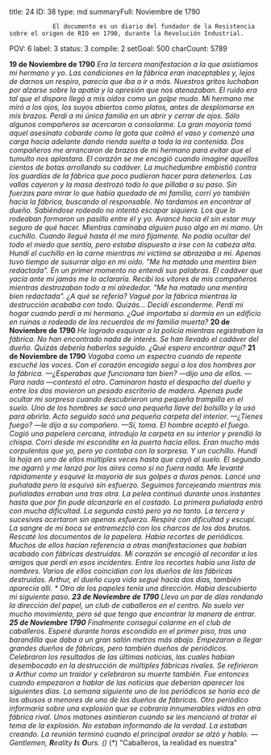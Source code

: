 title:          24
ID:             38
type:           md
summaryFull:    Noviembre de 1790
                
                El documento es un diario del fundador de la Resistencia sobre el origen de RIO en 1790, durante la Revolución Industrial.
POV:            6
label:          3
status:         3
compile:        2
setGoal:        500
charCount:      5789


**19 de Noviembre de 1790**
*Era la tercera manifestación a la que asistíamos mi hermano y yo. Las condiciones en la fábrica eran inaceptables y, lejos de darnos un respiro, parecía que iba a ir a más.*
*Nuestros gritos luchaban por alzarse sobre la apatía y la opresión que nos atenazaban. El ruido era tal que el disparo llegó a mis oídos como un golpe mudo.*
*Mi hermano me miró a los ojos, los suyos abiertos como platos, antes de desplomarse en mis brazos.*
*Perdí a mi única familia en un abrir y cerrar de ojos.*
*Sólo algunos compañeros se acercaron a consolarme. La gran mayoría tomó aquel asesinato cobarde como la gota que colmó el vaso y comenzó una carga hacia adelante dando rienda suelta a toda la ira contenida.*
*Dos compañeros me arrancaron de brazos de mi hermano para evitar que el tumulto nos aplastara. El corazón se me encogió cuando imaginé aquellos cientos de botas arrollando su cadáver.*
*La muchedumbre embistió contra los guardias de la fábrica que poco pudieron hacer  para detenerlos. Las vallas cayeron y la masa destrozó todo lo que pillaba a su paso.*
*Sin fuerzas para mirar lo que había quedado de mi familia, corrí yo también hacia la fábrica, buscando al responsable.*
*No tardamos en encontrar al dueño.*
*Sabiéndose rodeado no intentó escapar siquiera. Los que lo rodeaban formaron un pasillo entre él y yo. Avancé hacia él sin estar muy seguro de qué hacer.*
*Mientras caminaba alguien puso algo en mi mano.*
*Un cuchillo.*
*Cuando llegué hasta él me miró fijamente. No podía ocultar del todo el miedo que sentía, pero estaba dispuesto a irse con la cabeza alta.*
*Hundí el cuchillo en la carne mientras mi víctima se abrazaba a mí. Apenas tuvo tiempo de susurrar algo en mi oído.*
*"Me ha matado una mentira bien redactada".*
*En un primer momento no entendí sus palabras. El cadáver que yacía ante mí jamás me lo aclararía.*
*Recibí los vítores de mis compañeros mientras destrozaban todo a mi alrededor.*
*"Me ha matado una mentira bien redactada". ¿A qué se refería?*
*Vagué por la fábrica mientras la destrucción acababa con todo.*
*Quizás...*
*Decidí esconderme. Perdí mi hogar cuando perdí a mi hermano. ¿Qué importaba si dormía en un edificio en ruinas o rodeado de los recuerdos de mi familia muerta?*
**20 de Noviembre de 1790**
*He logrado esquivar a la policía mientras registraban la fábrica. No han encontrado nada de interés.*
*Se han llevado el cadáver del dueño. Quizás debería haberlos seguido.*
*¿Qué espero encontrar aquí?*
**21 de Noviembre de 1790**
*Vagaba como un espectro cuando de repente escuché las voces. Con el corazón encogido seguí a los dos hombres por la fábrica.*
*—¿Esperabas que funcionara tan bien? —dijo uno de ellos.*
*—Para nada —contestó el otro.*
*Caminaron hasta el despacho del dueño y entre los dos movieron un pesado escritorio de madera. Apenas pude ocultar mi sorpresa cuando descubrieron una pequeña trampilla en el suelo.*
*Uno de los hombres se sacó una pequeña llave del bolsillo y la usó para abrirla. Acto seguido sacó una pequeña carpeta del interior.*
*—¿Tienes fuego? —le dijo a su compañero.*
*—Sí, toma.*
*El hombre aceptó el fuego. Cogió una papelera cercana, introdujo la carpeta en su interior y prendió la chispa.*
*Corrí desde mi escondite en la puerta hacia ellos. Eran mucho más corpulentos que yo, pero yo contaba con la sorpresa.*
*Y un cuchillo.*
*Hundí la hoja en uno de ellos múltiples veces hasta que cayó al suelo. El segundo me agarró y me lanzó por los aires como si no fuera nada. Me levanté rápidamente y esquivé la mayoría de sus golpes a duras penas. Lancé una puñalada pero la esquivó sin esfuerzo. Seguimos forcejeando mientras mis puñaladas erraban una tras otra.*
*La pelea continuó durante unos instantes hasta que por fin pude alcanzarle en el costado. La primera puñalada entró con mucha dificultad. La segunda costó pero ya no tanto. La tercera y sucesivas acertaron sin apenas esfuerzo.*
*Respiré con dificultad y escupí. La sangre de mi boca se entremezcló con los charcos  de los dos brutos.*
*Rescaté los documentos de la papelera. Había recortes de periódicos. Muchos de ellos hacían referencia a otras manifestaciones que habían acabado con fábricas destruidas. Mi corazón se encogió al recordar a los amigos que perdí en esos incidentes.*
*Entre los recortes había una lista de nombres. Varios de ellos coincidían con los dueños de las fábricas destruidas. Arthur, el dueño cuya vida segué hacía dos días, también aparecía allí. *
*Otro de los papeles tenía una dirección. Había descubierto mi siguiente paso.*
**23 de Noviembre de 1790**
*Llevo un par de días rondando la dirección del papel, un club de caballeros en el centro. No suelo ver mucho movimiento, pero sé que tengo que encontrar la manera de entrar.*
**25 de Noviembre 1790**
*Finalmente conseguí colarme en el club de caballeros. Esperé durante horas escondido en el primer piso, tras una barandilla que daba a un gran salón metros más abajo.*
*Empezaron a llegar grandes dueños de fábricas, pero también dueños de periódicos.*
*Celebraron los resultados de las últimas noticias, las cuales habían desembocado en la destrucción de múltiples fábricas rivales. Se refirieron a Arthur como un traidor y celebraron su muerte también.*
*Fue entonces cuando empezaron a hablar de las noticias que deberían aparecer los siguientes días.*
*La semana siguiente uno de los periódicos se haría eco de los abusos a menores de uno de los dueños de fábricas. Otro periódico informaría sobre una explosión que se cobraría innumerables vidas en otra fábrica rival. Unos matones asintieron cuando se les mencionó al tratar el tema de la explosión.*
*No estaban informando de la verdad. La estaban creando.*
*La reunión terminó cuando el principal orador se alzó y hablo.*
*—Gentlemen, **R**eality **I**s **O**urs. (*)*
(*) "Caballeros, la realidad es nuestra"